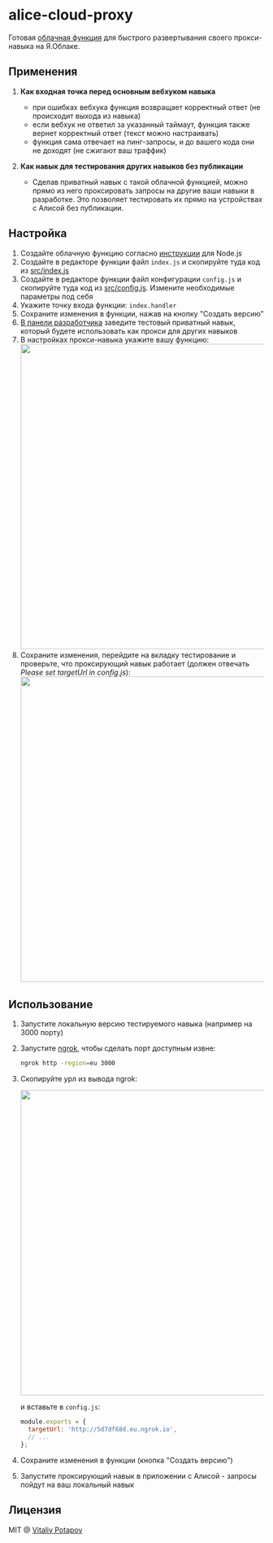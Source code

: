 # alice-cloud-proxy

Готовая [облачная функция](https://cloud.yandex.ru/docs/functions/concepts/function) для быстрого развертывания своего прокси-навыка на Я.Облаке.

## Применения

1. **Как входная точка перед основным вебхуком навыка**
    - при ошибках вебхука функция возвращает корректный ответ (не происходит выхода из навыка)
    - если вебхук не ответил за указанный таймаут, функция также вернет корректный ответ (текст можно настраивать) 
    - функция сама отвечает на пинг-запросы, и до вашего кода они не доходят (не сжигают ваш траффик)

2. **Как навык для тестирования других навыков без публикации**
   - Сделав приватный навык с такой облачной функцией, можно прямо из него проксировать запросы на другие ваши навыки в разработке.
     Это позволяет тестировать их прямо на устройствах с Алисой без публикации.

## Настройка

1. Создайте облачную функцию согласно [инструкции](https://yandex.ru/dev/dialogs/alice/doc/deploy-ycloud-function-docpage/) для Node.js
2. Создайте в редакторе функции файл `index.js` и скопируйте туда код из [src/index.js](https://github.com/vitalets/alice-cloud-proxy/blob/master/src/index.js)
3. Создайте в редакторе функции файл конфигурации `config.js` и скопируйте туда код из [src/config.js](https://github.com/vitalets/alice-cloud-proxy/blob/master/src/config.js).
   Измените необходимые параметры под себя
4. Укажите точку входа функции: `index.handler`
5. Сохраните изменения в функции, нажав на кнопку "Создать версию"
6. [В панели разработчика](https://yandex.ru/dev/dialogs/alice/doc/publish-docpage/#publish) заведите тестовый приватный навык, который будете использовать как прокси для других навыков
7. В настройках прокси-навыка укажите вашу функцию:
   <img src="https://user-images.githubusercontent.com/1473072/66268276-79c6c280-e844-11e9-83c5-15fe37c32583.png" width="600"> 
8. Сохраните изменения, перейдите на вкладку тестирование и проверьте, что проксирующий навык работает (должен отвечать *Please set targetUrl in config.js*):
   <img src="https://user-images.githubusercontent.com/1473072/66268399-b47d2a80-e845-11e9-97d3-11be682d94f6.png" width="600">

## Использование

1. Запустите локальную версию тестируемого навыка (например на 3000 порту)
2. Запустите [ngrok](https://ngrok.com/), чтобы сделать порт доступным извне:
   ```bash
   ngrok http -region=eu 3000
   ```
3. Скопируйте урл из вывода ngrok:

   <img src="https://user-images.githubusercontent.com/1473072/66268339-125d4280-e845-11e9-901c-488a41305ba7.png" width="600"><br>
   
   и вставьте в `config.js`:
   ```js
   module.exports = {
     targetUrl: 'http://5d7df68d.eu.ngrok.io',
     // ...
   };
   ```
4. Сохраните изменения в функции (кнопка "Создать версию")
5. Запустите проксирующий навык в приложении с Алисой - запросы пойдут на ваш локальный навык

## Лицензия
MIT @ [Vitaliy Potapov](https://github.com/vitalets)
